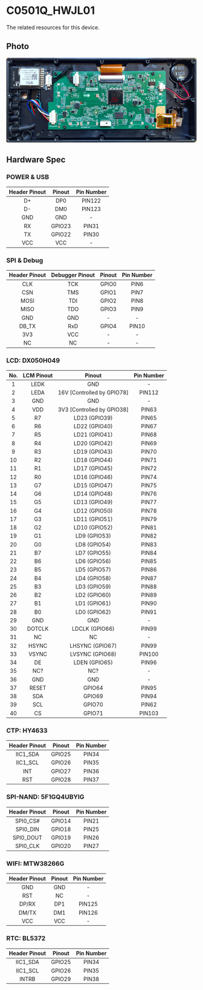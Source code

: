 # C0501Q_HWJL01
The related resources for this device.



## Photo

![PCB Front](https://raw.githubusercontent.com/doyaGu/C0501Q_HWJL01/main/doc/images/pcb-front.jpg)


## Hardware Spec

### POWER & USB

| Header Pinout | Pinout | Pin Number |
| :-----------: | :----: | :--------: |
|      D+       |  DP0   |   PIN122   |
|      D-       |  DM0   |   PIN123   |
|      GND      |  GND   |     -      |
|      RX       | GPIO23 |   PIN31    |
|      TX       | GPIO22 |   PIN30    |
|      VCC      |  VCC   |     -      |



### SPI & Debug

| Header Pinout | Debugger Pinout | Pinout | Pin Number |
| :-----------: | :-------------: | :----: | :--------: |
|      CLK      |       TCK       | GPIO0  |    PIN6    |
|      CSN      |       TMS       | GPIO1  |    PIN7    |
|     MOSI      |       TDI       | GPIO2  |    PIN8    |
|     MISO      |       TDO       | GPIO3  |    PIN9    |
|      GND      |       GND       |   -    |     -      |
|     DB_TX     |       RxD       | GPIO4  |   PIN10    |
|      3V3      |       VCC       |   -    |     -      |
|      NC       |       NC        |   -    |     -      |



### LCD: DX050H049

| No. | LCM Pinout | Pinout | Pin Number |
| :-----------: | :-----------: | :----: | :--------: |
| 1 |     LEDK      |  GND   |     -      |
| 2 |     LEDA      |  16V [Controlled by GPIO78]   |     PIN112 |
| 3 |      GND      |  GND   |     -      |
| 4 |      VDD      |  3V3 [Controlled by GPIO38]  |     PIN63 |
| 5 | R7 | LD23 (GPIO39) | PIN65 |
| 6 | R6 | LD22 (GPIO40) | PIN67 |
| 7 | R5 | LD21 (GPIO41) | PIN68 |
| 8 | R4 | LD20 (GPIO42) | PIN69 |
| 9 | R3 | LD19 (GPIO43) | PIN70 |
| 10 | R2 | LD18 (GPIO44) | PIN71 |
| 11 | R1 | LD17 (GPIO45) | PIN72 |
| 12 | R0 | LD16 (GPIO46) | PIN74 |
| 13 | G7 | LD15 (GPIO47) | PIN75 |
| 14 | G6 | LD14 (GPIO48) | PIN76 |
| 15 | G5 | LD13 (GPIO49) | PIN77 |
| 16 | G4 | LD12 (GPIO50) | PIN78 |
| 17 | G3 | LD11 (GPIO51) | PIN79 |
| 18 | G2 | LD10 (GPIO52) | PIN81 |
| 19 | G1 | LD9 (GPIO53) | PIN82 |
| 20 | G0 | LD8 (GPIO54) | PIN83 |
| 21 | B7 | LD7 (GPIO55) | PIN84 |
| 22 | B6 | LD6 (GPIO56) | PIN85 |
| 23 | B5 | LD5 (GPIO57) | PIN86 |
| 24 | B4 | LD4 (GPIO58) | PIN87 |
| 25 | B3 | LD3 (GPIO59) | PIN88 |
| 26 | B2 | LD2 (GPIO60) | PIN89 |
| 27 | B1 | LD1 (GPIO61) | PIN90 |
| 28 | B0 | LD0 (GPIO62) | PIN91 |
| 29 | GND | GND | - |
| 30 | DOTCLK | LDCLK (GPIO66) | PIN99 |
| 31 | NC | NC | - |
| 32 | HSYNC | LHSYNC (GPIO67) | PIN99 |
| 33 | VSYNC | LVSYNC (GPIO68) | PIN100 |
| 34 | DE | LDEN (GPIO65) | PIN96 |
| 35 | NC? | NC? | - |
| 36 | GND | GND | - |
| 37 | RESET | GPIO64 | PIN95 |
| 38 | SDA | GPIO69 | PIN94 |
| 39 | SCL | GPIO70 | PIN62 |
| 40 | CS | GPIO71 | PIN103 |



### CTP: HY4633

| Header Pinout | Pinout | Pin Number |
| :-----------: | :----: | :--------: |
|   IIC1_SDA    | GPIO25 |   PIN34    |
|   IIC1_SCL    | GPIO26 |   PIN35    |
|      INT      | GPIO27 |   PIN36    |
|      RST      | GPIO28 |   PIN37    |



### SPI-NAND: 5F1GQ4UBYIG

| Header Pinout | Pinout | Pin Number |
| :-----------: | :----: | :--------: |
|   SPI0_CS#    | GPIO14 |   PIN21    |
|   SPI0_DIN    | GPIO18 |   PIN25    |
|   SPI0_DOUT   | GPIO19 |   PIN26    |
|   SPI0_CLK    | GPIO20 |   PIN27    |



### WIFI: MTW38266G

| Header Pinout | Pinout | Pin Number |
| :-------: | :----: | :--------: |
| GND | GND | - |
| RST | NC | - |
|   DP/RX   | DP1 | PIN125 |
|   DM/TX   | DM1 |   PIN126    |
|   VCC  | VCC | - |



### RTC: BL5372

| Header Pinout | Pinout | Pin Number |
| :-----------: | :----: | :--------: |
|   IIC1_SDA    | GPIO25 |   PIN34    |
|   IIC1_SCL    | GPIO26 |   PIN35    |
|     INTRB     | GPIO29 |   PIN38    |

